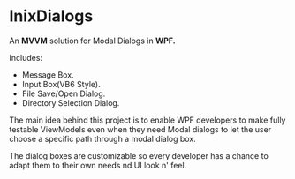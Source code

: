 # InixDialogs

An __MVVM__ solution for Modal Dialogs in __WPF.__

Includes:

* Message Box.
* Input Box(VB6 Style).
* File Save/Open Dialog.
* Directory Selection Dialog.

The main idea behind this project is to enable WPF developers to make fully testable ViewModels even when they need Modal dialogs to 
let the user choose a specific path through a modal dialog box.

The dialog boxes are customizable so every developer has a chance to adapt them to their own needs nd UI look n' feel.